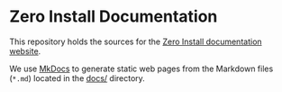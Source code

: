 # Zero Install Documentation

This repository holds the sources for the [Zero Install documentation website](https://docs.0install.net/).

We use [MkDocs](http://www.mkdocs.org/) to generate static web pages from the Markdown files (`*.md`) located in the [docs/](docs/) directory.
